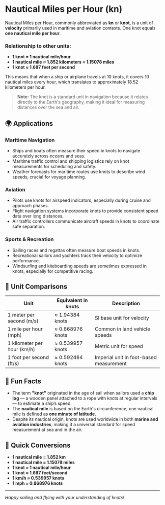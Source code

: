 # Nautical Miles per Hour (kn)

Nautical Miles per Hour, commonly abbreviated as **kn** or **knot**, is a unit of **velocity** primarily used in maritime and aviation contexts. One knot equals **one nautical mile per hour**.

### Relationship to other units:
- **1 knot = 1 nautical mile/hour**
- **1 nautical mile ≈ 1.852 kilometers ≈ 1.15078 miles**
- **1 knot ≈ 1.687 feet per second**

This means that when a ship or airplane travels at 10 knots, it covers 10 nautical miles every hour, which translates to approximately 18.52 kilometers per hour.

> **Note:** The knot is a standard unit in navigation because it relates directly to the Earth's geography, making it ideal for measuring distances over the sea and air.

## 🌍 Applications

### Maritime Navigation
- Ships and boats often measure their speed in knots to navigate accurately across oceans and seas.
- Maritime traffic control and shipping logistics rely on knot measurements for scheduling and safety.
- Weather forecasts for maritime routes use knots to describe wind speeds, crucial for voyage planning.

### Aviation
- Pilots use knots for airspeed indicators, especially during cruise and approach phases.
- Flight navigation systems incorporate knots to provide consistent speed data over long distances.
- Air traffic controllers communicate aircraft speeds in knots to coordinate safe separation.

### Sports & Recreation
- Sailing races and regattas often measure boat speeds in knots.
- Recreational sailors and yachters track their velocity to optimize performance.
- Windsurfing and kiteboarding speeds are sometimes expressed in knots, especially for competitive racing.

## 📏 Unit Comparisons

| Unit                     | Equivalent in knots               | Description                                 |
|--------------------------|----------------------------------|---------------------------------------------|
| 1 meter per second (m/s) | ≈ 1.94384 knots                  | SI base unit for velocity                  |
| 1 mile per hour (mph)    | ≈ 0.868976 knots                 | Common in land vehicle speeds               |
| 1 kilometer per hour (km/h)| ≈ 0.539957 knots               | Metric unit for speed                     |
| 1 foot per second (ft/s) | ≈ 0.592484 knots                 | Imperial unit in foot-based measurement     |

## 🌟 Fun Facts
- The term **"knot"** originated in the age of sail when sailors used a **chip log** — a wooden panel attached to a rope with knots at regular intervals — to estimate a ship’s speed.
- The **nautical mile** is based on the Earth's circumference; one nautical mile is defined as **one minute of latitude**.
- Despite its nautical origin, knots are used worldwide in both **marine and aviation industries**, making it a universal standard for speed measurement at sea and in the air.

## 🔄 Quick Conversions
- **1 nautical mile = 1.852 km**
- **1 nautical mile = 1.15078 miles**
- **1 knot = 1 nautical mile/hour**
- **1 knot ≈ 1.687 feet/second**
- **1 km/h ≈ 0.539957 knots**
- **1 mph ≈ 0.868976 knots**

---

*Happy sailing and flying with your understanding of knots!*